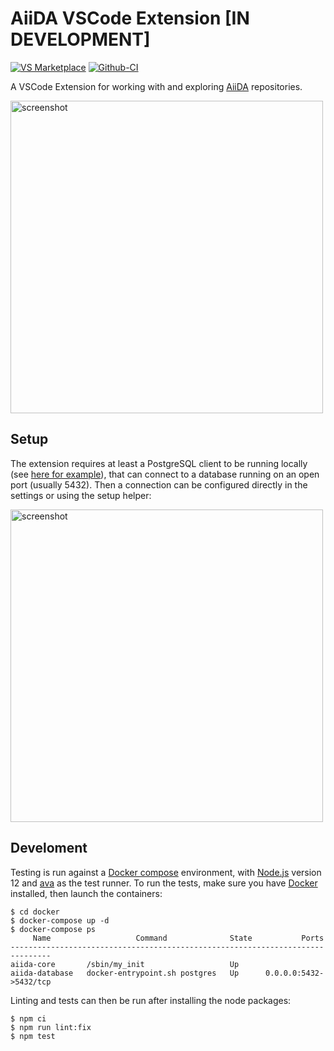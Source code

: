 # AiiDA VSCode Extension [IN DEVELOPMENT]

[![VS Marketplace][vs-market-badge]][vs-market-link]
[![Github-CI][github-ci-badge]][github-ci-link]

A VSCode Extension for working with and exploring [AiiDA](http://www.aiida.net/) repositories.

<img width="500" alt="screenshot" src="https://raw.githubusercontent.com/chrisjsewell/aiida-vcode-ext/master/gifs/aiida-vscode-demo.gif">

## Setup

The extension requires at least a PostgreSQL client to be running locally (see [here for example](https://www.compose.com/articles/postgresql-tips-installing-the-postgresql-client/)), that can connect to a database running on an open port (usually 5432).
Then a connection can be configured directly in the settings or using the setup helper:

<img width="500" alt="screenshot" src="https://raw.githubusercontent.com/chrisjsewell/aiida-vcode-ext/master/gifs/aiida-vscode-setup.gif">

## Develoment

Testing is run against a [Docker compose](https://docs.docker.com/compose/) environment, with [Node.js](https://nodejs.org) version 12 and [ava](https://github.com/avajs/ava) as the test runner.
To run the tests, make sure you have [Docker](https://www.docker.com/) installed, then launch the containers:

```console
$ cd docker
$ docker-compose up -d
$ docker-compose ps
     Name                   Command              State           Ports
-------------------------------------------------------------------------------
aiida-core       /sbin/my_init                   Up
aiida-database   docker-entrypoint.sh postgres   Up      0.0.0.0:5432->5432/tcp
```

Linting and tests can then be run after installing the node packages:

```console
$ npm ci
$ npm run lint:fix
$ npm test
```

[vs-market-badge]: https://vsmarketplacebadge.apphb.com/version/chrisjsewell.aiida-explore-vscode.svg "Current Release"
[vs-market-link]: https://marketplace.visualstudio.com/items?itemName=chrisjsewell.aiida-explore-vscode
[github-ci-badge]: https://img.shields.io/github/workflow/status/chrisjsewell/aiida-vcode-ext/Github-CI?label=Github-CI
[github-ci-link]: https://github.com/chrisjsewell/aiida-vcode-ext/actions
